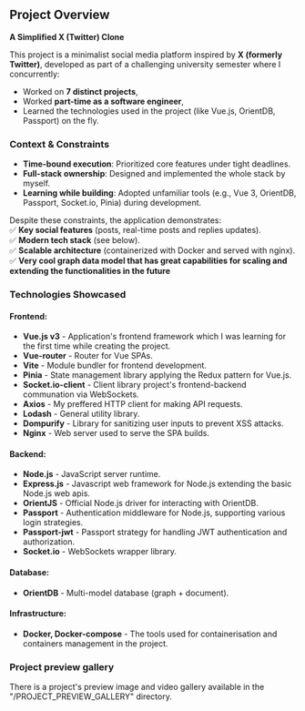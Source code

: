 ## Project Overview

**A Simplified X (Twitter) Clone**

This project is a minimalist social media platform inspired by **X (formerly Twitter)**, developed as part of a challenging university semester where I concurrently:

- Worked on **7 distinct projects**,
- Worked **part-time as a software engineer**,
- Learned the technologies used in the project (like Vue.js, OrientDB, Passport) on the fly.

### Context & Constraints

- **Time-bound execution**: Prioritized core features under tight deadlines.
- **Full-stack ownership**: Designed and implemented the whole stack by myself.
- **Learning while building**: Adopted unfamiliar tools (e.g., Vue 3, OrientDB, Passport, Socket.io, Pinia) during development.

Despite these constraints, the application demonstrates:  
✅ **Key social features** (posts, real-time posts and replies updates).  
✅ **Modern tech stack** (see below).  
✅ **Scalable architecture** (containerized with Docker and served with nginx).  
✅ **Very cool graph data model that has great capabilities for scaling and extending the functionalities in the future**

### **Technologies Showcased**

#### **Frontend:**

- **Vue.js v3** - Application's frontend framework which I was learning for the first time while creating the project.
- **Vue-router** - Router for Vue SPAs.
- **Vite** - Module bundler for frontend development.
- **Pinia** - State management library applying the Redux pattern for Vue.js.
- **Socket.io-client** - Client library project's frontend-backend communation via WebSockets.
- **Axios** - My preffered HTTP client for making API requests.
- **Lodash** - General utility library.
- **Dompurify** - Library for sanitizing user inputs to prevent XSS attacks.
- **Nginx** - Web server used to serve the SPA builds.

#### **Backend:**

- **Node.js** - JavaScript server runtime.
- **Express.js** - Javascript web framework for Node.js extending the basic Node.js web apis.
- **OrientJS** - Official Node.js driver for interacting with OrientDB.
- **Passport** - Authentication middleware for Node.js, supporting various login strategies.
- **Passport-jwt** - Passport strategy for handling JWT authentication and authorization.
- **Socket.io** - WebSockets wrapper library.

#### **Database:**

- **OrientDB** - Multi-model database (graph + document).

#### **Infrastructure:**

- **Docker, Docker-compose** - The tools used for containerisation and containers management in the project.

### Project preview gallery

There is a project's preview image and video gallery available in the "/PROJECT_PREVIEW_GALLERY" directory.
